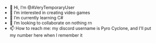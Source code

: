 - 👋 Hi, I’m @AVeryTemporaryUser
- 👀 I’m interested in creating video games
- 🌱 I’m currently learning C#
- 💞️ I’m looking to collaborate on nothing rn
- 📫 How to reach me: my discord username is Pyro Cyclone, and I'll put my number here when I remember it
